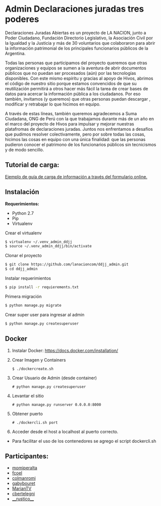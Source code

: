# Admin Declaraciones juradas tres poderes

Declaraciones Juradas Abiertas es un proyecto de LA NACION, junto a Poder Ciudadano, Fundación Directorio Legislativo, la Asociación Civil por la Igualdad y la Justicia y más de 30 voluntarios que colaboraron para abrir la información patrimonial de los principales funcionarios públicos de la Argentina.
 
Todas las personas que participamos del proyecto queremos que otras organizaciones y equipos se sumen a la aventura de abrir documentos públicos que no puedan ser procesados (aún) por las tecnologías disponibles. Con este mismo espíritu y gracias al apoyo de Hivos, abrimos el código de nuestro sitio porque estamos convencidos de que su reutilización permitirá a otros hacer más fácil la tarea de crear bases de datos para acercar la información pública a los ciudadanos. Por eso también, invitamos (y queremos) que otras personas puedan descargar , modificar y retrabajar lo que hicimos en equipo.
 
A través de estas líneas, también queremos agradecemos a Suma Ciudadana, ONG de Perú con la que trabajamos durante más de un año en el marco del proyecto de Hivos para impulsar y mejorar nuestras platafromas de declaraciones juradas. Juntos nos enfrentamos a desafíos que pudimos resolver colectivamente, pero por sobre todas las cosas, hicimos las cosas en equipo con una única finalidad: que las personas pudieron conocer el patrimono de los funcionarios públicos sin tecnicismos y de modo sencillo.

## Tutorial de carga:

[Ejemplo de guía de carga de información a través del formulario online.](https://docs.google.com/document/d/1f0aUuqtxJAVwy-vQJY6NtJ28lPILDoET8X0cQf4JGEY/edit)

## Instalación

**Requerimientos:** 

* Python 2.7
* Pip
* Virtualenv

Crear el virtualenv

```bash
$ virtualenv ~/.venv_admin_ddjj
$ source ~/.venv_admin_ddjj/bin/activate
```

Clonar el proyecto

```bash
$ git clone https://github.com/lanacioncom/ddjj_admin.git
$ cd ddjj_admin
```

Instalar requerimientos

```bash
$ pip install -r requierements.txt
```

Primera migración

```bash
$ python manage.py migrate
```

Crear super user para ingresar al admin

```bash
$ python manage.py createsuperuser
```


## Docker

1. Instalar Docker: https://docs.docker.com/installation/
2. Crear Imagen y Containers
    
    `$ ./dockercreate.sh`

3. Crear Usuario de Admin (desde container)
    
    `# python manage.py createsuperuser`

4. Levantar el sitio
    
    `# python manage.py runserver 0.0.0.0:8000`

5. Obtener puerto

    `# ./dockercli.sh port`
    
6. Acceder desde el host a localhost al puerto correcto.

* Para facilitar el uso de los contenedores se agrego el script dockercli.sh

## Participantes:

* [momiperalta]
* [fcoel]
* [colmanromi]
* [gabybouret]
* [MarianTV]
* [cbertelegni]
* [\_\_rustico\_\_]



[colmanromi]:https://twitter.com/colmanromi
[gabybouret]:https://twitter.com/gabybouret
[momiperalta]:https://twitter.com/momiperalta
[fcoel]:https://twitter.com/fcoel
[MarianTV]:https://twitter.com/MarianTV
[cbertelegni]:https://twitter.com/cbertelegni
[\_\_rustico\_\_]:https://twitter.com/__rustico__

